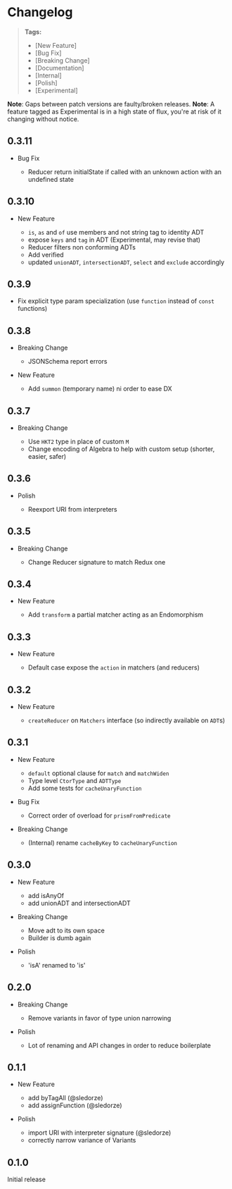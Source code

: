 # Changelog

> **Tags:**
>
> - [New Feature]
> - [Bug Fix]
> - [Breaking Change]
> - [Documentation]
> - [Internal]
> - [Polish]
> - [Experimental]

**Note**: Gaps between patch versions are faulty/broken releases. **Note**: A feature tagged as Experimental is in a
high state of flux, you're at risk of it changing without notice.

## 0.3.11

- Bug Fix

  - Reducer return initialState if called with an unknown action with an undefined state

## 0.3.10

- New Feature

  - `is`, `as` and `of` use members and not string tag to identity ADT
  - expose `keys` and `tag` in ADT (Experimental, may revise that)
  - Reducer filters non conforming ADTs
  - Add verified
  - updated `unionADT`, `intersectionADT`, `select` and `exclude` accordingly

## 0.3.9

- Fix explicit type param specialization (use `function` instead of `const` functions)

## 0.3.8

- Breaking Change

  - JSONSchema report errors

- New Feature

  - Add `summon` (temporary name) ni order to ease DX

## 0.3.7

- Breaking Change

  - Use `HKT2` type in place of custom `M`
  - Change encoding of Algebra to help with custom setup (shorter, easier, safer)

## 0.3.6

- Polish

  - Reexport URI from interpreters

## 0.3.5

- Breaking Change

  - Change Reducer signature to match Redux one

## 0.3.4

- New Feature

  - Add `transform` a partial matcher acting as an Endomorphism

## 0.3.3

- New Feature

  - Default case expose the `action` in matchers (and reducers)

## 0.3.2

- New Feature

  - `createReducer` on `Matchers` interface (so indirectly available on `ADT`s)

## 0.3.1

- New Feature

  - `default` optional clause for `match` and `matchWiden`
  - Type level `CtorType` and `ADTType`
  - Add some tests for `cacheUnaryFunction`

- Bug Fix

  - Correct order of overload for `prismFromPredicate`

- Breaking Change
  - (Internal) rename `cacheByKey` to `cacheUnaryFunction`

## 0.3.0

- New Feature

  - add isAnyOf
  - add unionADT and intersectionADT

- Breaking Change

  - Move adt to its own space
  - Builder is dumb again

- Polish
  - 'isA' renamed to 'is'

## 0.2.0

- Breaking Change

  - Remove variants in favor of type union narrowing

- Polish
  - Lot of renaming and API changes in order to reduce boilerplate

## 0.1.1

- New Feature

  - add byTagAll (@sledorze)
  - add assignFunction (@sledorze)

- Polish
  - import URI with interpreter signature (@sledorze)
  - correctly narrow variance of Variants

## 0.1.0

Initial release

